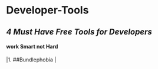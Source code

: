 # Developer-Tools
## *4 Must Have Free Tools for Developers*
#### **work Smart not Hard**
|1. ##Bundlephobia |  